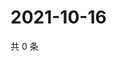 # 2021-10-16

共 0 条

<!-- BEGIN WEIBO -->
<!-- 最后更新时间 Sat Oct 16 2021 04:01:02 GMT+0800 (China Standard Time) -->

<!-- END WEIBO -->
